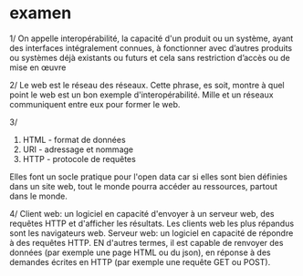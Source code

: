 # examen

1/ On appelle interopérabilité, la capacité d'un produit ou un système, ayant des interfaces intégralement connues, à fonctionner avec d’autres produits ou systèmes déjà existants ou futurs et cela sans restriction d’accès ou de mise en œuvre

2/ Le web est le réseau des réseaux. Cette phrase, es soit, montre à quel point le web est un bon exemple d'interopérabilité. Mille et un réseaux communiquent entre eux pour former le web.

3/ 
1. HTML - format de données
2. URI - adressage et nommage
3. HTTP - protocole de requêtes

Elles font un socle pratique pour l'open data car si elles sont bien définies dans un site web, tout le monde pourra accéder au ressources, partout dans le monde.

4/
Client web: un logiciel en capacité d'envoyer  à un serveur web, des requêtes HTTP et d'afficher les résultats. Les clients web les plus répandus sont les navigateurs web.
Serveur web: un logiciel en capacité de répondre à des requêtes HTTP. EN d'autres termes, il est capable de renvoyer des données (par exemple une page HTML ou du json), en réponse à des demandes écrites en HTTP (par exemple une requête GET ou POST).



